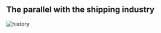 ## The parallel with the shipping industry

![history](/dfrnascimento/scenarios/docker/assets/shipping-industry-problem.png)
